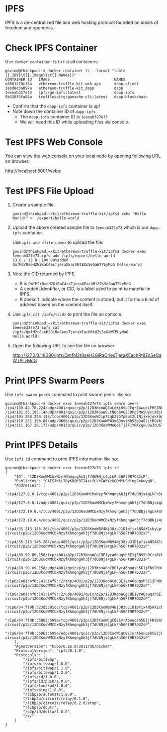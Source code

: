  # IPFS

 IPFS is a de-centralized file and web hosting protocol founded on ideals of freedom and openness.

# Check IPFS Container

Use `docker container ls` to list all containers.

```
govind@thinkpad:~$ docker container ls --format "table {{.ID}}\t{{.Image}}\t{{.Names}}"
CONTAINER ID   IMAGE                             NAMES
e8861270cf84   ethereum-truffle-kit_web-app      dapp-client
3ebd8cba097a   ethereum-truffle-kit_dapp         dapp
1eeeab327e73   ipfs/go-ipfs:latest               dapp-ipfs
5b526f3fa04a   trufflesuite/ganache-cli:latest   dapp-blockchain
```

- Confirm that the `dapp-ipfs` container is up!
- Note down the container ID of `dapp-ipfs`.
	- The `dapp-ipfs` container ID is `1eeeab327e73`
	- We will need this ID while uploading files via console.

# Test IPFS Web Console

You can view the web console on your local node by opening following URL on browser.

http://localhost:5001/webui


# Test IPFS File Upload

1. Create a sample file.

    ```
    govind@thinkpad:~/kit/ethereum-truffle-kit/ipfs$ echo "Hello World!" > ./export/hello-world
    ```

2. Upload the above created sample file to `1eeeab327e73` which is our `dapp-ipfs` container.

    Use `ipfs add <file-name>` to upload the file.

    ```
    govind@thinkpad:~/kit/ethereum-truffle-kit/ipfs$ docker exec 1eeeab327e73 ipfs add /ipfs/export/hello-world
    13 B / 13 B  100.00%added QmfM2r8seH2GiRaC4esTjeraXEachRt8ZsSeGaWTPLyMoG hello-world
    ```

3. Note the CID returned by IPFS.
	- It is `QmfM2r8seH2GiRaC4esTjeraXEachRt8ZsSeGaWTPLyMoG`
	- A content identifier, or CID, is a label used to point to material in IPFS.
	- It doesn't indicate where the content is stored, but it forms a kind of address based on the content itself.

4. Use `ipfs cat /ipfs/<cid>` to print the file on console.

	```
	govind@thinkpad:~/kit/ethereum-truffle-kit/ipfs$ docker exec 1eeeab327e73 ipfs cat /ipfs/QmfM2r8seH2GiRaC4esTjeraXEachRt8ZsSeGaWTPLyMoG
	Hello World!
	```

5. Open the following URL to see the file on browser:

    http://127.0.0.1:8080/ipfs/QmfM2r8seH2GiRaC4esTjeraXEachRt8ZsSeGaWTPLyMoG


# Print IPFS Swarm Peers

Use `ipfs swarm peers` command to print swarm peers like so:

```
govind@thinkpad:~$ docker exec 1eeeab327e73 ipfs swarm peers
/ip4/100.42.78.224/udp/4001/quic/p2p/12D3KooWQZuLdXi6SuJFqrZ4wueLFMEZNhGFYwz3LYbLb4fb7Yy3
/ip4/101.35.193.14/udp/4001/quic/p2p/12D3KooWSLtNEd8VG2JDFg5MASUyxtX8jFdcMnfKcqevj3G1f5om
/ip4/104.248.243.115/tcp/4001/p2p/12D3KooWCip72qkZ2GYpEpt2L1NjjkejqkYuW2JYwM8FEqLmQToy
/ip4/110.251.156.84/udp/9606/quic/p2p/12D3KooWPW3m8DnvtKh5Zg3a87itMGVkYx4qjfaePUqocfm56YEA
/ip4/111.167.20.172/udp/40133/quic/p2p/12D3KooWMeQe1TjiF1YRKxgwuJw3bUSTCFyA4o4AQijH7poDPKuo
```


# Print IPFS Details

Use `ipfs id` command to print IPFS information like so:

```
govind@thinkpad:~$ docker exec 1eeeab327e73 ipfs id
{
	"ID": "12D3KooWMCbxNzyfKhmqngAh3jf7dUBNjs4gLkFn56Ft9R7Q32sP",
	"PublicKey": "CAESIKki7DyKBQK3II4xLfLVhIWbYzHQOMYUSd+ngSeNwygO",
	"Addresses": [
		"/ip4/127.0.0.1/tcp/4001/p2p/12D3KooWMCbxNzyfKhmqngAh3jf7dUBNjs4gLkFn56Ft9R7Q32sP",
		"/ip4/127.0.0.1/udp/4001/quic/p2p/12D3KooWMCbxNzyfKhmqngAh3jf7dUBNjs4gLkFn56Ft9R7Q32sP",
		"/ip4/172.19.0.4/tcp/4001/p2p/12D3KooWMCbxNzyfKhmqngAh3jf7dUBNjs4gLkFn56Ft9R7Q32sP",
		"/ip4/172.19.0.4/udp/4001/quic/p2p/12D3KooWMCbxNzyfKhmqngAh3jf7dUBNjs4gLkFn56Ft9R7Q32sP",
		"/ip4/35.213.145.204/tcp/4001/p2p/12D3KooWBV4Nj38zuJ1D1pfix4NSAX1cbyLpfSrKDxQVdBtgFLdm/p2p-circuit/p2p/12D3KooWMCbxNzyfKhmqngAh3jf7dUBNjs4gLkFn56Ft9R7Q32sP",
		"/ip4/35.213.145.204/udp/4001/quic/p2p/12D3KooWBV4Nj38zuJ1D1pfix4NSAX1cbyLpfSrKDxQVdBtgFLdm/p2p-circuit/p2p/12D3KooWMCbxNzyfKhmqngAh3jf7dUBNjs4gLkFn56Ft9R7Q32sP",
		"/ip4/88.99.89.158/tcp/4001/p2p/12D3KooWCgCBE1yrA6ouqsh5E1jFN9Sh9CzxRCDL6Y9Ha91VCfbo/p2p-circuit/p2p/12D3KooWMCbxNzyfKhmqngAh3jf7dUBNjs4gLkFn56Ft9R7Q32sP",
		"/ip4/88.99.89.158/udp/4001/quic/p2p/12D3KooWCgCBE1yrA6ouqsh5E1jFN9Sh9CzxRCDL6Y9Ha91VCfbo/p2p-circuit/p2p/12D3KooWMCbxNzyfKhmqngAh3jf7dUBNjs4gLkFn56Ft9R7Q32sP",
		"/ip6/2a01:4f8:141:14f9::2/tcp/4001/p2p/12D3KooWCgCBE1yrA6ouqsh5E1jFN9Sh9CzxRCDL6Y9Ha91VCfbo/p2p-circuit/p2p/12D3KooWMCbxNzyfKhmqngAh3jf7dUBNjs4gLkFn56Ft9R7Q32sP",
		"/ip6/2a01:4f8:141:14f9::2/udp/4001/quic/p2p/12D3KooWCgCBE1yrA6ouqsh5E1jFN9Sh9CzxRCDL6Y9Ha91VCfbo/p2p-circuit/p2p/12D3KooWMCbxNzyfKhmqngAh3jf7dUBNjs4gLkFn56Ft9R7Q32sP",
		"/ip6/64:ff9b::23d5:91cc/tcp/4001/p2p/12D3KooWBV4Nj38zuJ1D1pfix4NSAX1cbyLpfSrKDxQVdBtgFLdm/p2p-circuit/p2p/12D3KooWMCbxNzyfKhmqngAh3jf7dUBNjs4gLkFn56Ft9R7Q32sP",
		"/ip6/64:ff9b::5863:599e/tcp/4001/p2p/12D3KooWCgCBE1yrA6ouqsh5E1jFN9Sh9CzxRCDL6Y9Ha91VCfbo/p2p-circuit/p2p/12D3KooWMCbxNzyfKhmqngAh3jf7dUBNjs4gLkFn56Ft9R7Q32sP",
		"/ip6/64:ff9b::5863:599e/udp/4001/quic/p2p/12D3KooWCgCBE1yrA6ouqsh5E1jFN9Sh9CzxRCDL6Y9Ha91VCfbo/p2p-circuit/p2p/12D3KooWMCbxNzyfKhmqngAh3jf7dUBNjs4gLkFn56Ft9R7Q32sP"
	],
	"AgentVersion": "kubo/0.16.0/38117db/docker",
	"ProtocolVersion": "ipfs/0.1.0",
	"Protocols": [
		"/ipfs/bitswap",
		"/ipfs/bitswap/1.0.0",
		"/ipfs/bitswap/1.1.0",
		"/ipfs/bitswap/1.2.0",
		"/ipfs/id/1.0.0",
		"/ipfs/id/push/1.0.0",
		"/ipfs/lan/kad/1.0.0",
		"/ipfs/ping/1.0.0",
		"/libp2p/autonat/1.0.0",
		"/libp2p/circuit/relay/0.1.0",
		"/libp2p/circuit/relay/0.2.0/stop",
		"/libp2p/dcutr",
		"/p2p/id/delta/1.0.0",
		"/x/"
	]
}
```
